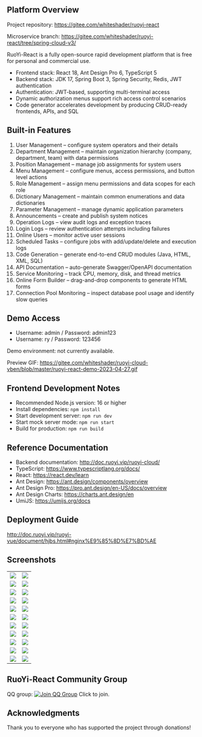 ## Platform Overview

Project repository: https://gitee.com/whiteshader/ruoyi-react

Microservice branch: https://gitee.com/whiteshader/ruoyi-react/tree/spring-cloud-v3/

RuoYi-React is a fully open-source rapid development platform that is free for personal and commercial use.

- Frontend stack: React 18, Ant Design Pro 6, TypeScript 5
- Backend stack: JDK 17, Spring Boot 3, Spring Security, Redis, JWT authentication
- Authentication: JWT-based, supporting multi-terminal access
- Dynamic authorization menus support rich access control scenarios
- Code generator accelerates development by producing CRUD-ready frontends, APIs, and SQL

## Built-in Features

1. User Management – configure system operators and their details
2. Department Management – maintain organization hierarchy (company, department, team) with data permissions
3. Position Management – manage job assignments for system users
4. Menu Management – configure menus, access permissions, and button level actions
5. Role Management – assign menu permissions and data scopes for each role
6. Dictionary Management – maintain common enumerations and data dictionaries
7. Parameter Management – manage dynamic application parameters
8. Announcements – create and publish system notices
9. Operation Logs – view audit logs and exception traces
10. Login Logs – review authentication attempts including failures
11. Online Users – monitor active user sessions
12. Scheduled Tasks – configure jobs with add/update/delete and execution logs
13. Code Generation – generate end-to-end CRUD modules (Java, HTML, XML, SQL)
14. API Documentation – auto-generate Swagger/OpenAPI documentation
15. Service Monitoring – track CPU, memory, disk, and thread metrics
16. Online Form Builder – drag-and-drop components to generate HTML forms
17. Connection Pool Monitoring – inspect database pool usage and identify slow queries

## Demo Access

- Username: admin / Password: admin123
- Username: ry / Password: 123456

Demo environment: not currently available.

Preview GIF: https://gitee.com/whiteshader/ruoyi-cloud-vben/blob/master/ruoyi-react-demo-2023-04-27.gif

## Frontend Development Notes

- Recommended Node.js version: 16 or higher
- Install dependencies: `npm install`
- Start development server: `npm run dev`
- Start mock server mode: `npm run start`
- Build for production: `npm run build`

## Reference Documentation

- Backend documentation: http://doc.ruoyi.vip/ruoyi-cloud/
- TypeScript: https://www.typescriptlang.org/docs/
- React: https://react.dev/learn
- Ant Design: https://ant.design/components/overview
- Ant Design Pro: https://pro.ant.design/en-US/docs/overview
- Ant Design Charts: https://charts.ant.design/en
- UmiJS: https://umijs.org/docs

## Deployment Guide

http://doc.ruoyi.vip/ruoyi-vue/document/hjbs.html#nginx%E9%85%8D%E7%BD%AE

## Screenshots

<table>
    <tr>
        <td><img src="https://oscimg.oschina.net/oscnet/up-9996b274886e8134066ccee096fde2089dd.png"/></td>
        <td><img src="https://oscimg.oschina.net/oscnet/up-66afe06885d34482862536e4f00c87c0475.png"/></td>
    </tr>
    <tr>
        <td><img src="https://oscimg.oschina.net/oscnet/up-f279ee4e419e9ba80a77fd898ebd8c9ac45.png"/></td>
        <td><img src="https://oscimg.oschina.net/oscnet/up-b56c891e29d1dfd0213b000339effd256db.png"/></td>
    </tr>
    <tr>
        <td><img src="https://oscimg.oschina.net/oscnet/up-26d4a0f56967f4c319d6e95cab9652bdbfe.png"/></td>
        <td><img src="https://oscimg.oschina.net/oscnet/up-125aed48a8214551cb2ce5aa5a1403d78e9.png"/></td>
    </tr>
    <tr>
        <td><img src="https://oscimg.oschina.net/oscnet/up-59bc1efe5d8f109e56305aa86192ff56bb0.png"/></td>
        <td><img src="https://oscimg.oschina.net/oscnet/up-6e081044a6f864c96df9a25aaa26516f7fc.png"/></td>
    </tr>
    <tr>
        <td><img src="https://oscimg.oschina.net/oscnet/up-ed2e67f41c8a56e0db1215645a0d9dd1e52.png"/></td>
        <td><img src="https://oscimg.oschina.net/oscnet/up-2788241f7893ac8fbfd2b84813f60451755.png"/></td>
    </tr>
    <tr>
        <td><img src="https://oscimg.oschina.net/oscnet/up-eda1770f6383e0001439b56c3392012213d.png"/></td>
        <td><img src="https://oscimg.oschina.net/oscnet/up-31c487d7419b16bc79de0d6a6a12789f048.png"/></td>
    </tr>
    <tr>
        <td><img src="https://oscimg.oschina.net/oscnet/up-31c487d7419b16bc79de0d6a6a12789f048.png"/></td>
        <td><img src="https://oscimg.oschina.net/oscnet/up-4d8cd86ba198f0263f90a0bd36c47b0317b.png"/></td>
    </tr>
    <tr>
        <td><img src="https://oscimg.oschina.net/oscnet/up-6d0ba703a00f8b02a0540931c9e67fe816c.png"/></td>
        <td><img src="https://oscimg.oschina.net/oscnet/up-376159966aa67e7e2fdd971bf68fb0a3375.png"/></td>
    </tr>
    <tr>
        <td><img src="https://oscimg.oschina.net/oscnet/up-77b186361c754bd9abc6beac7b2dd371858.png"/></td>
        <td><img src="https://oscimg.oschina.net/oscnet/up-800aba850793feb11e52720153a801cc2e5.png"/></td>
    </tr>
    <tr>
        <td><img src="https://oscimg.oschina.net/oscnet/up-8835cf289be21d9ed81974764670d78d120.png"/></td>
        <td><img src="https://oscimg.oschina.net/oscnet/up-31a968948be45abb0a30bd7b69fd9bee501.png"/></td>
    </tr>
    <tr>
        <td><img src="https://oscimg.oschina.net/oscnet/up-ed8b654a35b70d5b14281c7d5f086658e27.png"/></td>
        <td><img src="https://oscimg.oschina.net/oscnet/up-e7f3e329aa2052d32f64a372f25ad9f5df1.png"/></td>
    </tr>
</table>

## RuoYi-React Community Group

QQ group: [![Join QQ Group](https://img.shields.io/badge/201396349-blue.svg)](https://jq.qq.com/?_wv=1027&k=u58VEEQK) Click to join.

## Acknowledgments

Thank you to everyone who has supported the project through donations!
